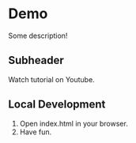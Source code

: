 # Demo

Some description!

## Subheader

Watch tutorial on Youtube.

## Local Development

1. Open index.html in your browser.
2. Have fun.
